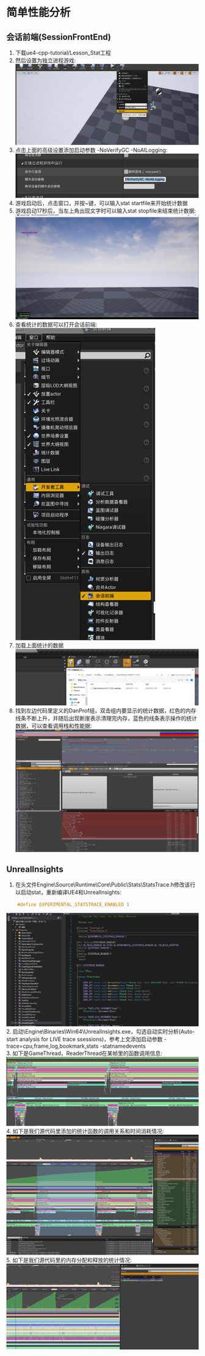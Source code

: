 # 简单性能分析

## 会话前端(SessionFrontEnd)
1. 下载ue4-cpp-tutorial/Lesson_Stat工程
2. 然后设置为独立进程游戏:  
![ddd](/Lesson_Stat/img/step10.png)
3. 点击上面的高级设置添加启动参数 -NoVerifyGC -NoAILogging:  
![ddd](/Lesson_Stat/img/step2.png)
4. 游戏启动后，点击窗口，并按~键，可以输入stat startfile来开始统计数据
5. 游戏启动17秒后，当左上角出现文字时可以输入stat stopfile来结束统计数据:  
![ddd](/Lesson_Stat/img/step6.png)
6. 查看统计的数据可以打开会话前端:  
![ddd](/Lesson_Stat/img/step1.png)
7. 加载上面统计的数据  
![ddd](/Lesson_Stat/img/step4.png)
8. 找到左边代码里定义的DanProf组，双击组内要显示的统计数据，红色的内存线条不断上升，并随后出现断崖表示清理完内存，蓝色的线条表示操作的统计数据，可以查看调用栈和性能据:  
![ddd](/Lesson_Stat/img/stat.png)
  
  
## UnrealInsights
1. 在头文件Engine\Source\Runtime\Core\Public\Stats\StatsTrace.h修改该行以启动stat，重新编译UE4和UnrealInsights:
``` c++
    #define EXPERIMENTAL_STATSTRACE_ENABLED 1
```
![ddd](/Lesson_Stat/img/step14.png)
2. 启动\Engine\Binaries\Win64\UnrealInsights.exe，勾选自动实时分析(Auto-start analysis for LIVE trace ssessions)，参考上文添加启动参数 -trace=cpu,frame,log,bookmark,stats -statnamedevents  
3. 如下是GameThread，ReaderThread在某帧里的函数调用信息:   
![ddd](/Lesson_Stat/img/step13.png)
4. 如下是我们源代码里添加的统计函数的调用关系和时间消耗情况:  
![ddd](/Lesson_Stat/img/step11.png)
5. 如下是我们源代码里的内存分配和释放的统计情况:  
![ddd](/Lesson_Stat/img/step12.png)
